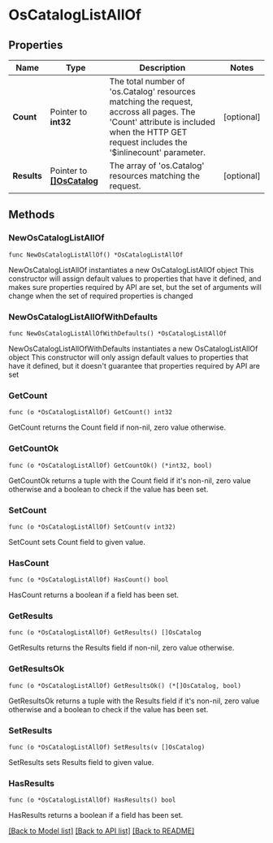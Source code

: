 # OsCatalogListAllOf

## Properties

Name | Type | Description | Notes
------------ | ------------- | ------------- | -------------
**Count** | Pointer to **int32** | The total number of &#39;os.Catalog&#39; resources matching the request, accross all pages. The &#39;Count&#39; attribute is included when the HTTP GET request includes the &#39;$inlinecount&#39; parameter. | [optional] 
**Results** | Pointer to [**[]OsCatalog**](os.Catalog.md) | The array of &#39;os.Catalog&#39; resources matching the request. | [optional] 

## Methods

### NewOsCatalogListAllOf

`func NewOsCatalogListAllOf() *OsCatalogListAllOf`

NewOsCatalogListAllOf instantiates a new OsCatalogListAllOf object
This constructor will assign default values to properties that have it defined,
and makes sure properties required by API are set, but the set of arguments
will change when the set of required properties is changed

### NewOsCatalogListAllOfWithDefaults

`func NewOsCatalogListAllOfWithDefaults() *OsCatalogListAllOf`

NewOsCatalogListAllOfWithDefaults instantiates a new OsCatalogListAllOf object
This constructor will only assign default values to properties that have it defined,
but it doesn't guarantee that properties required by API are set

### GetCount

`func (o *OsCatalogListAllOf) GetCount() int32`

GetCount returns the Count field if non-nil, zero value otherwise.

### GetCountOk

`func (o *OsCatalogListAllOf) GetCountOk() (*int32, bool)`

GetCountOk returns a tuple with the Count field if it's non-nil, zero value otherwise
and a boolean to check if the value has been set.

### SetCount

`func (o *OsCatalogListAllOf) SetCount(v int32)`

SetCount sets Count field to given value.

### HasCount

`func (o *OsCatalogListAllOf) HasCount() bool`

HasCount returns a boolean if a field has been set.

### GetResults

`func (o *OsCatalogListAllOf) GetResults() []OsCatalog`

GetResults returns the Results field if non-nil, zero value otherwise.

### GetResultsOk

`func (o *OsCatalogListAllOf) GetResultsOk() (*[]OsCatalog, bool)`

GetResultsOk returns a tuple with the Results field if it's non-nil, zero value otherwise
and a boolean to check if the value has been set.

### SetResults

`func (o *OsCatalogListAllOf) SetResults(v []OsCatalog)`

SetResults sets Results field to given value.

### HasResults

`func (o *OsCatalogListAllOf) HasResults() bool`

HasResults returns a boolean if a field has been set.


[[Back to Model list]](../README.md#documentation-for-models) [[Back to API list]](../README.md#documentation-for-api-endpoints) [[Back to README]](../README.md)


